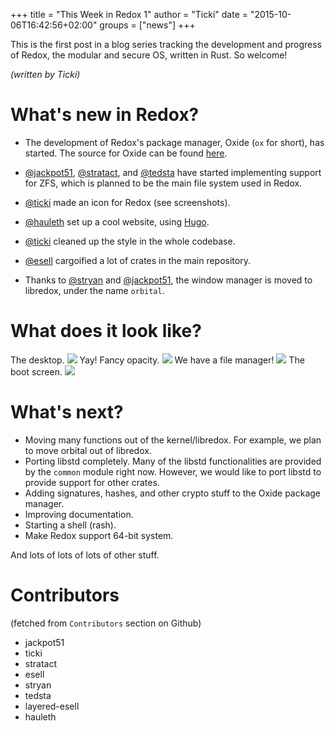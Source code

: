 +++
title = "This Week in Redox 1"
author = "Ticki"
date = "2015-10-06T16:42:56+02:00"
groups = ["news"]
+++

This is the first post in a blog series tracking the development and progress of Redox, the modular and secure OS, written in Rust. So welcome!

*(written by Ticki)*

# What's new in Redox?

- The development of Redox's package manager, Oxide (`ox` for short), has started. The source for Oxide can be found [here](https://github.com/redox-os/oxide).
- [@jackpot51](https://github.com/jackpot51), [@stratact](https://github.com/stratact), and [@tedsta](https://github.com/tedsta) have started implementing support for ZFS, which is planned to be the main file system used in Redox.
- [@ticki](https://github.com/ticki) made an icon for Redox (see screenshots).
- [@hauleth](https://github.com/hauleth) set up a cool website, using [Hugo](http://gohugo.io).
- [@ticki](https://github.com/ticki) cleaned up the style in the whole codebase.
- [@esell](https://github.com/esell) cargoified a lot of crates in the main repository.

- Thanks to [@stryan](https://github.com/stryan) and [@jackpot51](https://github.com/jackpot51), the window manager is moved to libredox, under the name `orbital`.

# What does it look like?

The desktop.
<img class="img-responsive" src="https://github.com/redox-os/assets/raw/master/screenshots/Desktop.png"/>
Yay! Fancy opacity.
<img class="img-responsive" src="https://github.com/redox-os/assets/raw/master/screenshots/Fancy_opacity.png"/>
We have a file manager!
<img class="img-responsive" src="https://github.com/redox-os/assets/raw/master/screenshots/File_manager.png"/>
The boot screen.
<img class="img-responsive" src="https://github.com/redox-os/assets/raw/master/screenshots/Boot.png"/>

# What's next?

- Moving many functions out of the kernel/libredox. For example, we plan to move orbital out of libredox.
- Porting libstd completely. Many of the libstd functionalities are provided by the `common` module right now. However, we would like to port libstd to provide support for other crates.
- Adding signatures, hashes, and other crypto stuff to the Oxide package manager.
- Improving documentation.
- Starting a shell (rash).
- Make Redox support 64-bit system.

And lots of lots of lots of other stuff.

# Contributors

(fetched from `Contributors` section on Github)

- jackpot51
- ticki
- stratact
- esell
- stryan
- tedsta
- layered-esell
- hauleth
